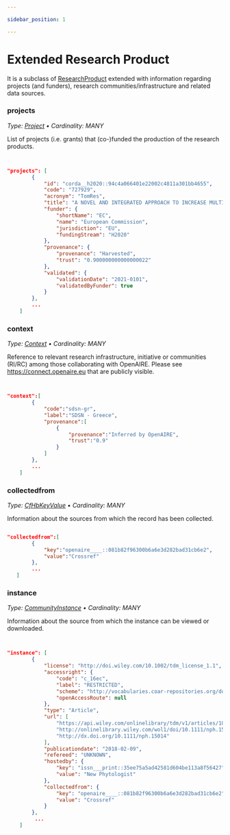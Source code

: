 ```yaml
---

sidebar_position: 1

---
```



# Extended Research Product


It is a subclass of [ResearchProduct](../../data-model/entities/research-product) extended with information regarding projects (and funders), research communities/infrastructure and related data sources.


### projects

_Type: [Project](project.md)  &bull; Cardinality: MANY_


List of projects (i.e. grants) that (co-)funded the production of the research products.


```json


"projects": [
        {
            "id": "corda__h2020::94c4a066401e22002c4811a301bb4655",
            "code": "727929",
            "acronym": "TomRes",
            "title": "A NOVEL AND INTEGRATED APPROACH TO INCREASE MULTIPLE AND COMBINED STRESS TOLERANCE IN PLANTS USING TOMATO AS A MODEL",
            "funder": {
                "shortName": "EC",
                "name": "European Commission",
                "jurisdiction": "EU",
                "fundingStream": "H2020"
            },
            "provenance": {
                "provenance": "Harvested",
                "trust": "0.900000000000000022"
            },
            "validated": {
                "validationDate": "2021-0101",
                "validatedByFunder": true
            }
        },
        ...
    ]

```

### context

_Type: [Context](./context) &bull; Cardinality: MANY_


Reference to relevant research infrastructure, initiative or communities (RI/RC) among those collaborating with OpenAIRE. Please see https://connect.openaire.eu that are publicly visible.


```json


"context":[
        {
            "code":"sdsn-gr",
            "label":"SDSN - Greece",
            "provenance":[
                {
                    "provenance":"Inferred by OpenAIRE",
                    "trust":"0.9"
                }
            ]
        },
        ...
    ] 

```



### collectedfrom

_Type: [CfHbKeyValue](./cfhb) &bull; Cardinality: MANY_


Information about the sources from which the record has been collected.


```json

"collectedfrom":[
        {
            "key":"openaire____::081b82f96300b6a6e3d282bad31cb6e2",
            "value":"Crossref"
        },
        ...    
   ]

```


### instance

_Type: [CommunityInstance](./communityInstance) &bull; Cardinality: MANY_

Information about the source from which the instance can be viewed or downloaded.

```json


"instance": [
        {
            "license": "http://doi.wiley.com/10.1002/tdm_license_1.1",
            "accessright": {
                "code": "c_16ec",
                "label": "RESTRICTED",
                "scheme": "http://vocabularies.coar-repositories.org/documentation/access_rights/",
                "openAccessRoute": null
            },
            "type": "Article",
            "url": [
                "https://api.wiley.com/onlinelibrary/tdm/v1/articles/10.1111%2Fnph.15014",
                "http://onlinelibrary.wiley.com/wol1/doi/10.1111/nph.15014/fullpdf",
                "http://dx.doi.org/10.1111/nph.15014"
            ],
            "publicationdate": "2018-02-09",
            "refereed": "UNKNOWN",
            "hostedby": {
                "key": "issn___print::35ee75a5ad42581d604be113a8f56427",
                "value": "New Phytologist"
            },
            "collectedfrom": {
                "key": "openaire____::081b82f96300b6a6e3d282bad31cb6e2",
                "value": "Crossref"
            }
        },
         ...
    ]


```

